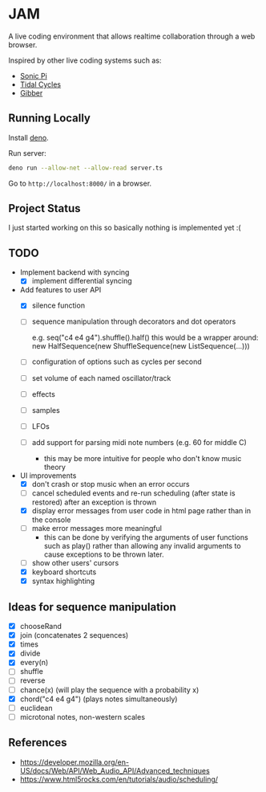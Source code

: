 # JAM

A live coding environment that allows realtime collaboration through a web browser.

Inspired by other live coding systems such as:
- [Sonic Pi](https://sonic-pi.net/)
- [Tidal Cycles](https://tidalcycles.org/)
- [Gibber](https://github.com/gibber-cc/gibber)

## Running Locally

Install [deno](https://deno.land/).

Run server:

```bash
deno run --allow-net --allow-read server.ts
```

Go to `http://localhost:8000/` in a browser.

## Project Status

I just started working on this so basically nothing is implemented yet :(

## TODO

- Implement backend with syncing
  - [x] implement differential syncing
- Add features to user API
  - [x] silence function
  - [ ] sequence manipulation through decorators and dot operators

	  e.g. seq("c4 e4 g4").shuffle().half()
	       this would be a wrapper around:
		   new HalfSequence(new ShuffleSequence(new ListSequence(...)))

  - [ ] configuration of options such as cycles per second
  - [ ] set volume of each named oscillator/track
  - [ ] effects
  - [ ] samples
  - [ ] LFOs
  - [ ] add support for parsing midi note numbers (e.g. 60 for middle C)
	- this may be more intuitive for people who don't know music theory
- UI improvements
  - [x] don't crash or stop music when an error occurs
  - [ ] cancel scheduled events and re-run scheduling (after state is restored)
        after an exception is thrown
  - [x] display error messages from user code in html page rather than in the
        console
  - [ ] make error messages more meaningful
	- this can be done by verifying the arguments of user functions such as
      play() rather than allowing any invalid arguments to cause exceptions to
      be thrown later.
  - [ ] show other users' cursors
  - [x] keyboard shortcuts
  - [x] syntax highlighting

## Ideas for sequence manipulation
- [x] chooseRand
- [x] join (concatenates 2 sequences)
- [x] times
- [x] divide
- [x] every(n)
- [ ] shuffle
- [ ] reverse
- [ ] chance(x) (will play the sequence with a probability x)
- [x] chord("c4 e4 g4") (plays notes simultaneously)
- [ ] euclidean
- [ ] microtonal notes, non-western scales

## References
- https://developer.mozilla.org/en-US/docs/Web/API/Web_Audio_API/Advanced_techniques
- https://www.html5rocks.com/en/tutorials/audio/scheduling/
